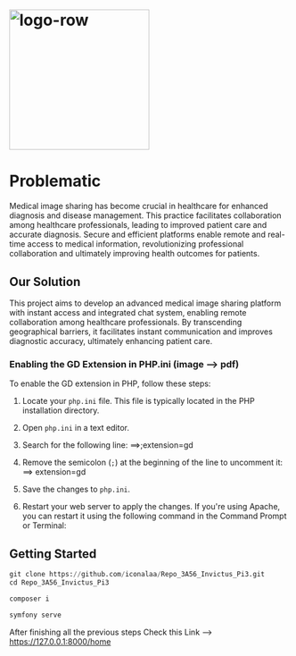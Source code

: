 # <img width="251" alt="logo-row" src="https://github.com/iconalaa/Repo_3A56_Invictus_Pi3/assets/101057048/c271752e-2bca-4cd1-aeca-92861c3f39bc">
# Problematic
Medical image sharing has become crucial in healthcare for enhanced diagnosis and disease management. This practice facilitates collaboration among healthcare professionals, leading to improved patient care and accurate diagnosis. Secure and efficient platforms enable remote and real-time access to medical information, revolutionizing professional collaboration and ultimately improving health outcomes for patients.

## Our Solution
This project aims to develop an advanced medical image sharing platform with instant access and integrated chat system, enabling remote collaboration among healthcare professionals. By transcending geographical barriers, it facilitates instant communication and improves diagnostic accuracy, ultimately enhancing patient care.



### Enabling the GD Extension in PHP.ini (image --> pdf)

To enable the GD extension in PHP, follow these steps:

1. Locate your `php.ini` file. This file is typically located in the PHP installation directory.

2. Open `php.ini` in a text editor.

3. Search for the following line:   ==>;extension=gd

4. Remove the semicolon (`;`) at the beginning of the line to uncomment it: ==> extension=gd

5. Save the changes to `php.ini`.

6. Restart your web server to apply the changes. If you're using Apache, you can restart it using the following command in the Command Prompt or Terminal:



## Getting Started
```python
git clone https://github.com/iconalaa/Repo_3A56_Invictus_Pi3.git
cd Repo_3A56_Invictus_Pi3
```
```python
composer i
```
```python
symfony serve
```


After finishing all the previous steps Check this Link --> https://127.0.0.1:8000/home

